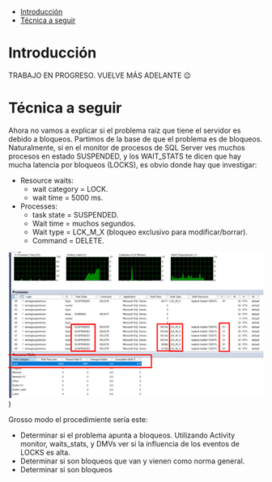 
- [Introducción](#introducción)
- [Técnica a seguir](#técnica-a-seguir)

# Introducción

TRABAJO EN PROGRESO. VUELVE MÁS ADELANTE 😉



# Técnica a seguir

Ahora no vamos a explicar  si el problema raiz que tiene el servidor es debido a bloqueos. Partimos de la base de que el problema es de bloqueos. Naturalmente, si en el monitor de procesos de SQL Server ves muchos procesos en estado SUSPENDED, y los WAIT_STATS te dicen que hay mucha latencia por bloqueos (LOCKS), es obvio donde hay que investigar:

- Resource waits:
  - wait category = LOCK.
  - wait time = 5000 ms.
- Processes:
  - task state = SUSPENDED.
  - Wait time = muchos segundos.
  - Wait type = LCK_M_X (bloqueo exclusivo para modificar/borrar).
  - Command = DELETE.

![image](./png/intro-bloqueos/Activity-monitor-bloqueos.png))

Grosso modo el procedimiente sería este:
- Determinar si el problema apunta a bloqueos. Utilizando Activity monitor, waits_stats, y DMVs ver si la influencia de los eventos de LOCKS es alta.
- Determinar si son bloqueos que van y vienen como norma general. 
- Determinar si son bloqueos 

